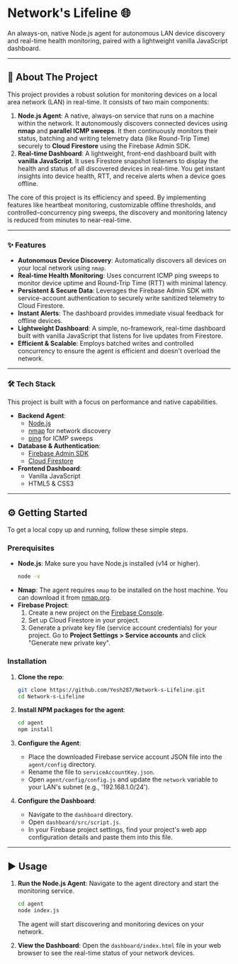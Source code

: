# Network's Lifeline 🌐

An always-on, native Node.js agent for autonomous LAN device discovery and real-time health monitoring, paired with a lightweight vanilla JavaScript dashboard.

-----

## 🚀 About The Project

This project provides a robust solution for monitoring devices on a local area network (LAN) in real-time. It consists of two main components:

1.  **Node.js Agent**: A native, always-on service that runs on a machine within the network. It autonomously discovers connected devices using **nmap** and **parallel ICMP sweeps**. It then continuously monitors their status, batching and writing telemetry data (like Round-Trip Time) securely to **Cloud Firestore** using the Firebase Admin SDK.
2.  **Real-time Dashboard**: A lightweight, front-end dashboard built with **vanilla JavaScript**. It uses Firestore snapshot listeners to display the health and status of all discovered devices in real-time. You get instant insights into device health, RTT, and receive alerts when a device goes offline.

The core of this project is its efficiency and speed. By implementing features like heartbeat monitoring, customizable offline thresholds, and controlled-concurrency ping sweeps, the discovery and monitoring latency is reduced from minutes to near-real-time.

-----

### ✨ Features

  * **Autonomous Device Discovery**: Automatically discovers all devices on your local network using `nmap`.
  * **Real-time Health Monitoring**: Uses concurrent ICMP ping sweeps to monitor device uptime and Round-Trip Time (RTT) with minimal latency.
  * **Persistent & Secure Data**: Leverages the Firebase Admin SDK with service-account authentication to securely write sanitized telemetry to Cloud Firestore.
  * **Instant Alerts**: The dashboard provides immediate visual feedback for offline devices.
  * **Lightweight Dashboard**: A simple, no-framework, real-time dashboard built with vanilla JavaScript that listens for live updates from Firestore.
  * **Efficient & Scalable**: Employs batched writes and controlled concurrency to ensure the agent is efficient and doesn't overload the network.

-----

### 🛠️ Tech Stack

This project is built with a focus on performance and native capabilities.

  * **Backend Agent**:
      * [Node.js](https://nodejs.org/)
      * [nmap](https://nmap.org/) for network discovery
      * [ping](https://www.npmjs.com/package/ping) for ICMP sweeps
  * **Database & Authentication**:
      * [Firebase Admin SDK](https://firebase.google.com/docs/admin/setup)
      * [Cloud Firestore](https://firebase.google.com/docs/firestore)
  * **Frontend Dashboard**:
      * Vanilla JavaScript
      * HTML5 & CSS3

-----

## ⚙️ Getting Started

To get a local copy up and running, follow these simple steps.

### Prerequisites

  * **Node.js**: Make sure you have Node.js installed (v14 or higher).
    ```sh
    node -v
    ```
  * **Nmap**: The agent requires `nmap` to be installed on the host machine. You can download it from [nmap.org](https://nmap.org/download.html).
  * **Firebase Project**:
    1.  Create a new project on the [Firebase Console](https://console.firebase.google.com/).
    2.  Set up Cloud Firestore in your project.
    3.  Generate a private key file (service account credentials) for your project. Go to **Project Settings \> Service accounts** and click "Generate new private key".

### Installation

1.  **Clone the repo**:

    ```sh
    git clone https://github.com/Yesh287/Network-s-Lifeline.git
    cd Network-s-Lifeline
    ```

2.  **Install NPM packages for the agent**:

    ```sh
    cd agent
    npm install
    ```

3.  **Configure the Agent**:

      * Place the downloaded Firebase service account JSON file into the `agent/config` directory.
      * Rename the file to `serviceAccountKey.json`.
      * Open `agent/config/config.js` and update the `network` variable to your LAN's subnet (e.g., '192.168.1.0/24').

4.  **Configure the Dashboard**:

      * Navigate to the `dashboard` directory.
      * Open `dashboard/src/script.js`.
      * In your Firebase project settings, find your project's web app configuration details and paste them into this file.

-----

## ▶️ Usage

1.  **Run the Node.js Agent**:
    Navigate to the agent directory and start the monitoring service.

    ```sh
    cd agent
    node index.js
    ```

    The agent will start discovering and monitoring devices on your network.

2.  **View the Dashboard**:
    Open the `dashboard/index.html` file in your web browser to see the real-time status of your network devices.
